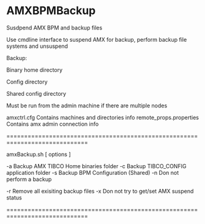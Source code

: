 # AMXBPMBackup

Susdpend AMX BPM and backup files

Use cmdline interface to suspend AMX for backup, perform backup file systems and unsuspend

Backup:

Binary home directory

Config directory

Shared config directory

Must be run from the admin machine if there are multiple nodes

amxctrl.cfg                 Contains machines and directories info
remote_props.properties     Contains amx admin connection info

=============================================================================

amxBackup.sh [ options ]

-a          Backup AMX TIBCO Home binaries folder
-c	    Backup TIBCO_CONFIG application folder
-s          Backup BPM Configuration (Shared)
-n          Don not perform a backup

-r          Remove all exisiting backup files
-x          Don not try to get/set AMX suspend status

=============================================================================

